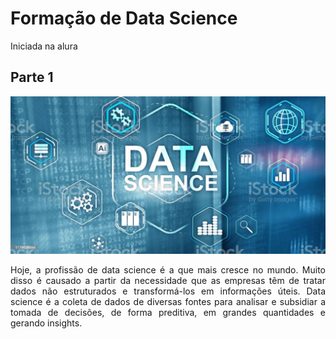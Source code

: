 # Formação de Data Science

  Iniciada na alura

## Parte 1

<img src="https://github.com/andreluis29/estudo-data-science/blob/main/assets/datascienceimg.jpg">

<p align="justify">Hoje, a profissão de data science é a que mais cresce no mundo. Muito disso é causado a partir da necessidade que as empresas têm de tratar dados não estruturados e transformá-los em informações úteis. Data science é a coleta de dados de diversas fontes para analisar e subsidiar a tomada de decisões, de forma preditiva, em grandes quantidades e gerando insights.</p>